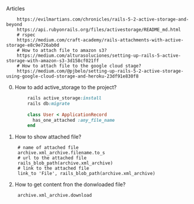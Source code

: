 Articles


        https://evilmartians.com/chronicles/rails-5-2-active-storage-and-beyond
        https://api.rubyonrails.org/files/activestorage/README_md.html
        # rspec 
        https://medium.com/craft-academy/rails-attachments-with-active-storage-e8c9e726ab0d
        # How to attach file to amazon s3?
        https://medium.com/alturasoluciones/setting-up-rails-5-active-storage-with-amazon-s3-3d158cf021ff
        # How to attach file to the google cloud stage?
        https://medium.com/@pjbelo/setting-up-rails-5-2-active-storage-using-google-cloud-storage-and-heroku-23df91e830f8
        
0. How to add active_storage to the project?

```ruby
        rails active_storage:install
        rails db:migrate
            
        class User < ApplicationRecord
          has_one_attached :any_file_name
        end     
```
        
        

1. How to show attached file?
        
        # name of attached file
        archive.xml_archive.filename.to_s
        # url to the attached file
        rails_blob_path(archive.xml_archive)
        # link to the attached file
        link_to 'File', rails_blob_path(archive.xml_archive)
        
2. How to get content fron the donwloaded file?
        
        archive.xml_archive.download
